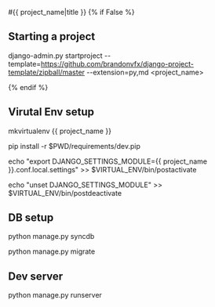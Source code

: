 #{{ project_name|title }}
{% if False %}

## Starting a project

django-admin.py startproject --template=https://github.com/brandonvfx/django-project-template/zipball/master --extension=py,md <project_name>

{% endif %}
## Virutal Env setup
mkvirtualenv {{ project_name }} 

pip install -r $PWD/requirements/dev.pip

echo "export DJANGO_SETTINGS_MODULE={{ project_name }}.conf.local.settings" >> $VIRTUAL_ENV/bin/postactivate

echo "unset DJANGO_SETTINGS_MODULE" >> $VIRTUAL_ENV/bin/postdeactivate

## DB setup
python manage.py syncdb

python manage.py migrate

## Dev server
python manage.py runserver


